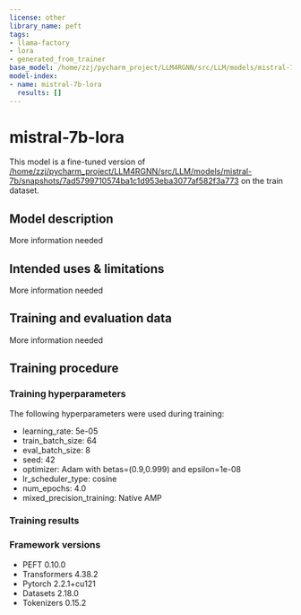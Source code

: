 ```yaml
---
license: other
library_name: peft
tags:
- llama-factory
- lora
- generated_from_trainer
base_model: /home/zzj/pycharm_project/LLM4RGNN/src/LLM/models/mistral-7b/snapshots/7ad5799710574ba1c1d953eba3077af582f3a773
model-index:
- name: mistral-7b-lora
  results: []
---
```


<!-- This model card has been generated automatically according to the information the Trainer had access to. You
should probably proofread and complete it, then remove this comment. -->

# mistral-7b-lora

This model is a fine-tuned version of [/home/zzj/pycharm_project/LLM4RGNN/src/LLM/models/mistral-7b/snapshots/7ad5799710574ba1c1d953eba3077af582f3a773](https://huggingface.co//home/zzj/pycharm_project/LLM4RGNN/src/LLM/models/mistral-7b/snapshots/7ad5799710574ba1c1d953eba3077af582f3a773) on the train dataset.

## Model description

More information needed

## Intended uses & limitations

More information needed

## Training and evaluation data

More information needed

## Training procedure

### Training hyperparameters

The following hyperparameters were used during training:
- learning_rate: 5e-05
- train_batch_size: 64
- eval_batch_size: 8
- seed: 42
- optimizer: Adam with betas=(0.9,0.999) and epsilon=1e-08
- lr_scheduler_type: cosine
- num_epochs: 4.0
- mixed_precision_training: Native AMP

### Training results



### Framework versions

- PEFT 0.10.0
- Transformers 4.38.2
- Pytorch 2.2.1+cu121
- Datasets 2.18.0
- Tokenizers 0.15.2